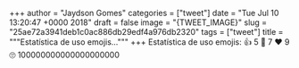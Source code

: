 
+++
author = "Jaydson Gomes"
categories = ["tweet"]
date = "Tue Jul 10 13:20:47 +0000 2018"
draft = false
image = "{TWEET_IMAGE}"
slug = "25ae72a3941deb1c0ac886db29edf4a976db2320"
tags = ["tweet"]
title = """Estatística de uso emojis..."""
+++
Estatística de uso emojis:
👍 5
🙂 7
❤️ 9
🙄  100000000000000000000
